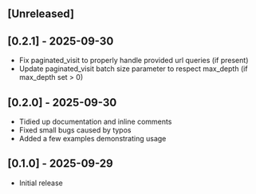 ## [Unreleased]

## [0.2.1] - 2025-09-30

- Fix paginated_visit to properly handle provided url queries (if present)
- Update paginated_visit batch size parameter to respect max_depth (if max_depth set > 0)

## [0.2.0] - 2025-09-30

- Tidied up documentation and inline comments
- Fixed small bugs caused by typos
- Added a few examples demonstrating usage

## [0.1.0] - 2025-09-29

- Initial release
